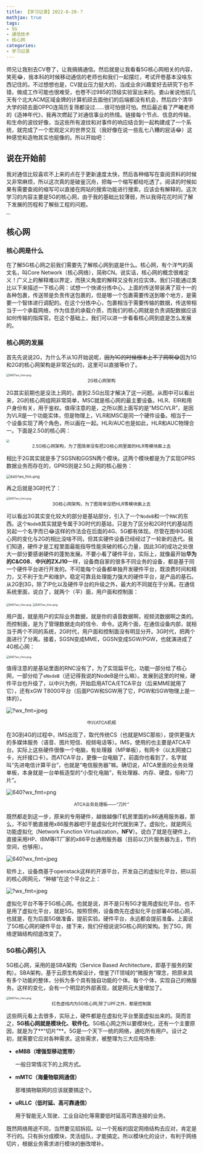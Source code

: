 ```yaml
---
title: 【学习记录】2022-8-20-？
mathjax: true
tags:
- 5G
- 通信技术
- 核心网
categories:
- 学习记录
---
```


师兄让我别去CV卷了，让我搞搞通信。然后就是让我看看5G核心网相关的内容，笑死😂，我本科的时候移动通信的老师也和我们一起摆烂，考试开卷基本没啥东西记住的。不过想想也是，CV就业压力挺大的，当成业余兴趣爱好去研究下也不错，做成工作可能也很难受，也卷不过985的顶级实验室出来的。娄山雀说他前几天有个北大ACM区域金牌的计算机硕去面他们的后端都没有机会，然后四个清华大学的硕去面OPPO连简历复筛都没过......很可怕很可怕。然后最近看了严曦老师的《造神年代》，我再次燃起了对通信事业的热情。链接每个节点、信息的传输，和生命的波纹好像，当这些所有波纹和对事件的响应结合到一起构建成了一个系统，就完成了一个宏观定义的世界交互（我好像在说一些乱七八糟的屁话😂）这种感觉和造物其实也挺像的。所以开始吧：





<!--more-->

## 说在开始前

我对通信比较喜欢不上来的点在于更新速度太快，然后各种缩写在查阅资料的时候又非常麻烦，所以这次真的是破釜沉舟，把每一个缩写都给吃透了。阅读的时候如果有需要查阅的缩写可以直接在网站的搜索功能进行搜索，应该会有解释的。这次学习的内容主要是5G的核心网，由于我的基础比较薄弱，所以我得花花时间了解下发展的历程和了解些工程的问题。

<img src="https://s2.loli.net/2022/08/21/8tsFlNCMLvTDSeX.png" alt="img" style="zoom: 25%;" />

## 核心网

### 核心网是什么

在了解5G核心网之前我们需要先了解核心网到底是什么。核心网，有个洋气的英文名，叫Core Network（核心网络），简称CN。说实话，核心网的概念很难定义！广义上的解释难以界定，而狭义角度的解释又没有对应实体。我们只能通过类比以下来描述一下核心网：试想一个快递分拣中心，上面的传送带装满了双十一的各种包裹，传送带是负责传送包裹的，但是哪一个包裹需要传送到哪个地方，是需要一个智体进行调配的。在这个分拣中心，包裹相当于需要传输的数据，传送带相当于一个承载网络，作为信息的承载介质，而我们的核心网就是负责调配数据应该如何传输的指挥官。在这个基础上，我们可以进一步看看核心网到底是怎么发展的。

### 核心网的发展

首先先说说2G，为什么不从1G开始说呢，~~因为1G的时候根本上不了网啊😂~~因为1G和2G的核心网架构是非常近似的，这里可以直接等价了。

<img src="https://s2.loli.net/2022/08/21/xMaLeEgD5KvWkcp.jpg" alt="640?wx_fmt=png" style="zoom:50%;" />

<center><small>2G核心网架构</small></center>



2G其实前期也是没法上网的，直到2.5G出现才解决了这一问题。从图中可以看出来，2G的核心网组网非常简单，MSC就是核心网的最主要设备。HLR、EIR和用户身份有关，用于鉴权。值得注意的是，之所以图上面写的是“MSC/VLR”，是因为VLR是一个功能实体，但是物理上，VLR和MSC是同一个硬件设备。相当于一个设备实现了两个角色，所以画在一起。HLR/AUC也是如此，HLR和AUC物理合一。下面是2.5G的核心网：

<img src = 'https://s2.loli.net/2022/08/21/2qwdskLl6fxXOhQ.jpg' style="zoom:50%;" >

<center><small>2.5G核心网架构，为了图简单没有把2G核心网里面的HLR等模块画上去</small></center>



相比于2G其实就是多了SGSN和GGSN两个模块。这两个模块都是为了实现GPRS数据业务而存在的，GPRS则是2.5G上网的核心服务：



<img src="https://s2.loli.net/2022/08/21/vcplj7bGWZX9ymr.png" alt="640?wx_fmt=png" style="zoom:67%;" />

再之后就是3G时代了：

<img src="https://s2.loli.net/2022/08/21/9JoVwjSYZR1Gvtb.jpg" alt="640?wx_fmt=png" style="zoom: 50%;" />

<center><small>3G核心网架构，为了图简单没把HLR等模块画上去</small></center>



可以看出3G其实变化较大的部分是基站部分，引入了一个`NodeB`和一个`RNC`的东西。这个`NodeB`其实就是专属于3G时代的基站，只是为了区分和2G时代的基站而另起一个名字而已😂这样的作法会在后面的4G、5G都有体现。尽管在图中3G核心网的变化与2G的相比没啥不同，但其实硬件设备已经经过了一轮新的迭代。我们知道，硬件才是工程里面最能指导性能突破的核心力量，因此3G的成功之处很大一部分要感谢硬件的蓬勃发展。不要小看了硬件平台，实际上，就像最开始**华为的C&C08**、**中兴的ZXJ10**一样，设备商自家的很多不同业务的设备，都是基于同一个硬件平台进行开发的。不可能每个设备都单独开发硬件平台，既浪费时间和精力，又不利于生产和维护。稳定可靠且处理能力强大的硬件平台，是产品的基石。从2G到3G，除了IP化以及硬件平台的升级之外，最大的不同就在于分离。在通信系统里面，说白了，就两个（平）面，用户面和控制面：

<img src="https://s2.loli.net/2022/08/21/ZrOvf4BPnq1sxW5.jpg" alt="640?wx_fmt=png" style="zoom:50%;" />

<img src="https://s2.loli.net/2022/08/21/mjOSBUkM4HC8YiF.png" alt="640?wx_fmt=png" style="zoom:50%;" />



用户面，就是用户的实际业务数据，就是你的语音数据啊，视频流数据啊之类的。而控制面，是为了管理数据走向的信令、命令。这两个面，在通信设备内部，就相当于两个不同的系统，2G时代，用户面和控制面没有明显分开。3G时代，把两个面进行了分离。接着，SGSN变成MME，GGSN变成SGW/PGW，也就演进成了4G核心网：

<img src="https://s2.loli.net/2022/08/21/jIu8dYUeKiX5HDp.jpg" alt="640?wx_fmt=png" style="zoom:50%;" />



值得注意的是基站里面的RNC没有了，为了实现扁平化，功能一部分给了核心网，一部分给了`eNodeB`（还记得我说的NodeB是什么嘛）。发展到这里的时候，硬件平台也升级了，以中兴为例，开始启用ATCA/ETCA平台（后来MME就用了它），还有xGW T8000平台（后面PGW和SGW用了它，PGW和SGW物理上是一体的）。

![?wx_fmt=jpeg](https://s2.loli.net/2022/08/21/YTSwIyQ87Z5RUgC.jpg)

<center><small>中兴ATCA机框</small></center>



在3G到4G的过程中，IMS出现了，取代传统CS（也就是MSC那些），提供更强大的多媒体服务（语音、图片短信、视频电话等）。IMS，使用的也主要是ATCA平台。实际上这些硬件很像一个电脑，有处理器（MP单板），有网卡（以太网接口卡，光纤接口卡）。而ATCA平台，更像一台电脑了，前面你也看到了，名字就叫“先进电信计算平台”，也就是“电信服务器”嘛。确切说，ATCA里面的业务处理单板，本身就是一台单板造型的“小型化电脑”，有处理器、内存、硬盘，俗称“刀片”。

![640?wx_fmt=png](https://s2.loli.net/2022/08/21/VNQCTUz3WoZdKhe.jpg)

<center><small>ATCA业务处理板——“刀片”</small></center>



既然都走到这一步，原来的专用硬件，越做越像IT机房里面的x86通用服务器，那么，不如干脆直接用x86服务器吧!于是虚拟化时代就到来了。虚拟化，就是网元功能虚拟化（Network Function Virtualization，**NFV**）。说白了就是在硬件上，直接采用HP、IBM等IT厂家的x86平台通用服务器（目前以刀片服务器为主，节约空间，也够用）。

![640?wx_fmt=jpeg](https://s2.loli.net/2022/08/21/9whUsXVCz2xHRl7.jpg)



软件上，设备商基于openstack这样的开源平台，开发自己的虚拟化平台，把以前的核心网网元，“种植”在这个平台之上：

![?wx_fmt=jpeg](https://s2.loli.net/2022/08/21/NnYyhD6bJQv3em9.jpg)



虚拟化平台不等于5G核心网。也就是说，并不是只有5G才能用虚拟化平台。也不是用了虚拟化平台，就是5G。按照惯例，设备商先在虚拟化平台部署4G核心网，也就是，在为后面5G做准备，提前实验。硬件平台，永远都会提前准备。上面说了5G核心网的硬件平台，接下来，我们仔细说说5G核心网的架构。到了5G，网络逻辑结构彻底改变了。

### 5G核心网引入

5G核心网，采用的是SBA架构（Service Based Architecture，即基于服务的架构）。SBA架构，基于云原生构架设计，借鉴了IT领域的“微服务”理念，把原来具有多个功能的整体，分拆为多个具有独自功能的个体。每个个体，实现自己的微服务。这样的变化，会有一个明显的外部表现，就是网元大量增加了。

<img src="https://s2.loli.net/2022/08/21/QTJyAWGHx68INun.jpg" alt="640?wx_fmt=png" style="zoom:50%;" />

<center><small>红色虚线内为5G核心网,除了UPF之外，都是控制面</small></center>



这些网元看上去很多，实际上，硬件都是在虚拟化平台里面虚拟出来的。简而言之，**5G核心网就是模块化、软件化**。5G核心网之所以要模块化，还有一个主要原因，就是为了**“切片”**。5G是一个天下一统的网络，通吃所有用户。设计之初，就需要它应对各种需求。这些需求，被整理为三大应用场景:

* **eMBB（增强型移动宽带）**

  一般日常情况下的上网方式。

* **mMTC（海量物联网通信）**

  那堆搞物联网的应该就要搞这个。

* **uRLLC（低时延、高可靠通信）**

  用于智能无人驾驶、工业自动化等需要低时延高可靠连接的业务。

既然网络用途不同，当然要见招拆招。以一个死板的固定网络结构去应对，肯定是不行的。只有拆分成模块，灵活组队，才能搞定。所以模块化的设计，有利于网络切片，根据业务需求进行模块的删改增补。

